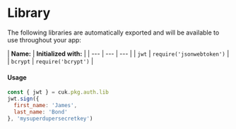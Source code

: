 # Library

The following libraries are automatically exported and will be available to use throughout your app:

| **Name:** | **Initialized with:** |
| --- | --- | --- |
| `jwt` | `require('jsonwebtoken')` |
| `bcrypt` | `require('bcrypt')` |

#### Usage

```javascript
const { jwt } = cuk.pkg.auth.lib
jwt.sign({ 
  first_name: 'James',
  last_name: 'Bond'
}, 'mysuperdupersecretkey')
```

